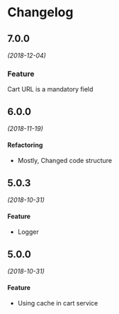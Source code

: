 # Changelog

## 7.0.0
*(2018-12-04)*

### Feature
Cart URL is a mandatory field

## 6.0.0
*(2018-11-19)*

#### Refactoring
* Mostly, Changed code structure 

## 5.0.3
*(2018-10-31)*

#### Feature
* Logger

## 5.0.0
*(2018-10-31)*

#### Feature
* Using cache in cart service
